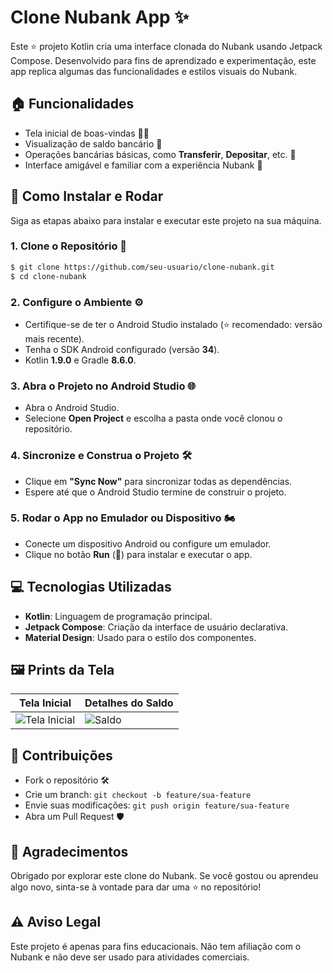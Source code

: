 # Clone Nubank App ✨

Este ⭐ projeto Kotlin cria uma interface clonada do Nubank usando Jetpack Compose. Desenvolvido para fins de aprendizado e experimentação, este app replica algumas das funcionalidades e estilos visuais do Nubank.

## 🏠 Funcionalidades 
- Tela inicial de boas-vindas 🙋‍♂️
- Visualização de saldo bancário 💸
- Operações bancárias básicas, como **Transferir**, **Depositar**, etc. 💺
- Interface amigável e familiar com a experiência Nubank 💎

## 🚀 Como Instalar e Rodar
Siga as etapas abaixo para instalar e executar este projeto na sua máquina.

### 1. Clone o Repositório 🔧

```bash
$ git clone https://github.com/seu-usuario/clone-nubank.git
$ cd clone-nubank
```

### 2. Configure o Ambiente ⚙️

- Certifique-se de ter o Android Studio instalado (⭐ recomendado: versão mais recente).
- Tenha o SDK Android configurado (versão **34**).
- Kotlin **1.9.0** e Gradle **8.6.0**.

### 3. Abra o Projeto no Android Studio 🌐
- Abra o Android Studio.
- Selecione **Open Project** e escolha a pasta onde você clonou o repositório.

### 4. Sincronize e Construa o Projeto 🛠️
- Clique em **"Sync Now"** para sincronizar todas as dependências.
- Espere até que o Android Studio termine de construir o projeto.

### 5. Rodar o App no Emulador ou Dispositivo 🏍️
- Conecte um dispositivo Android ou configure um emulador.
- Clique no botão **Run** (🏃️) para instalar e executar o app.

## 💻 Tecnologias Utilizadas
- **Kotlin**: Linguagem de programação principal.
- **Jetpack Compose**: Criação da interface de usuário declarativa.
- **Material Design**: Usado para o estilo dos componentes.

## 🖼️ Prints da Tela

| Tela Inicial         | Detalhes do Saldo     |
|----------------------|-----------------------|
| ![Tela Inicial](images/tela_inicial.png) | ![Saldo](images/saldo.png)   |

## 💎 Contribuições
- Fork o repositório 🛠️
- Crie um branch: `git checkout -b feature/sua-feature`
- Envie suas modificações: `git push origin feature/sua-feature`
- Abra um Pull Request 🛡️

## 🙏 Agradecimentos
Obrigado por explorar este clone do Nubank. Se você gostou ou aprendeu algo novo, sinta-se à vontade para dar uma ⭐ no repositório!

## ⚠ Aviso Legal
Este projeto é apenas para fins educacionais. Não tem afiliação com o Nubank e não deve ser usado para atividades comerciais.
